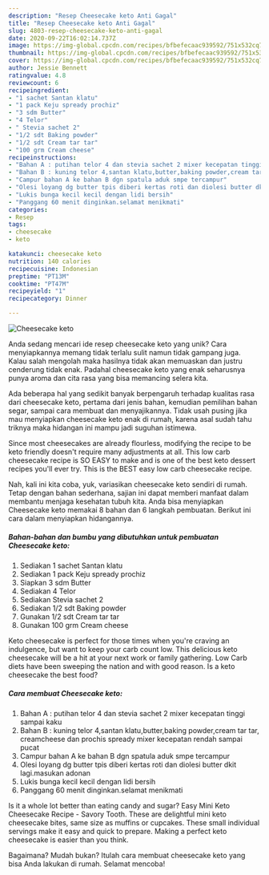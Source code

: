 ```yaml
---
description: "Resep Cheesecake keto Anti Gagal"
title: "Resep Cheesecake keto Anti Gagal"
slug: 4803-resep-cheesecake-keto-anti-gagal
date: 2020-09-22T16:02:14.737Z
image: https://img-global.cpcdn.com/recipes/bfbefecaac939592/751x532cq70/cheesecake-keto-foto-resep-utama.jpg
thumbnail: https://img-global.cpcdn.com/recipes/bfbefecaac939592/751x532cq70/cheesecake-keto-foto-resep-utama.jpg
cover: https://img-global.cpcdn.com/recipes/bfbefecaac939592/751x532cq70/cheesecake-keto-foto-resep-utama.jpg
author: Jessie Bennett
ratingvalue: 4.8
reviewcount: 6
recipeingredient:
- "1 sachet Santan klatu"
- "1 pack Keju spready prochiz"
- "3 sdm Butter"
- "4 Telor"
- " Stevia sachet 2"
- "1/2 sdt Baking powder"
- "1/2 sdt Cream tar tar"
- "100 grm Cream cheese"
recipeinstructions:
- "Bahan A : putihan telor 4 dan stevia sachet 2 mixer kecepatan tinggi sampai kaku"
- "Bahan B : kuning telor 4,santan klatu,butter,baking powder,cream tar tar, creamcheese dan prochis spready mixer kecepatan rendah sampai pucat"
- "Campur bahan A ke bahan B dgn spatula aduk smpe tercampur"
- "Olesi loyang dg butter tpis diberi kertas roti dan diolesi butter dkit lagi.masukan adonan"
- "Lukis bunga kecil kecil dengan lidi bersih"
- "Panggang 60 menit dinginkan.selamat menikmati"
categories:
- Resep
tags:
- cheesecake
- keto

katakunci: cheesecake keto 
nutrition: 140 calories
recipecuisine: Indonesian
preptime: "PT13M"
cooktime: "PT47M"
recipeyield: "1"
recipecategory: Dinner

---
```



![Cheesecake keto](https://img-global.cpcdn.com/recipes/bfbefecaac939592/751x532cq70/cheesecake-keto-foto-resep-utama.jpg)

Anda sedang mencari ide resep cheesecake keto yang unik? Cara menyiapkannya memang tidak terlalu sulit namun tidak gampang juga. Kalau salah mengolah maka hasilnya tidak akan memuaskan dan justru cenderung tidak enak. Padahal cheesecake keto yang enak seharusnya punya aroma dan cita rasa yang bisa memancing selera kita.

Ada beberapa hal yang sedikit banyak berpengaruh terhadap kualitas rasa dari cheesecake keto, pertama dari jenis bahan, kemudian pemilihan bahan segar, sampai cara membuat dan menyajikannya. Tidak usah pusing jika mau menyiapkan cheesecake keto enak di rumah, karena asal sudah tahu triknya maka hidangan ini mampu jadi suguhan istimewa.

Since most cheesecakes are already flourless, modifying the recipe to be keto friendly doesn&#39;t require many adjustments at all. This low carb cheesecake recipe is SO EASY to make and is one of the best keto dessert recipes you&#39;ll ever try. This is the BEST easy low carb cheesecake recipe.


Nah, kali ini kita coba, yuk, variasikan cheesecake keto sendiri di rumah. Tetap dengan bahan sederhana, sajian ini dapat memberi manfaat dalam membantu menjaga kesehatan tubuh kita. Anda bisa menyiapkan Cheesecake keto memakai 8 bahan dan 6 langkah pembuatan. Berikut ini cara dalam menyiapkan hidangannya.

<!--inarticleads1-->

##### Bahan-bahan dan bumbu yang dibutuhkan untuk pembuatan Cheesecake keto:

1. Sediakan 1 sachet Santan klatu
1. Sediakan 1 pack Keju spready prochiz
1. Siapkan 3 sdm Butter
1. Sediakan 4 Telor
1. Sediakan  Stevia sachet 2
1. Sediakan 1/2 sdt Baking powder
1. Gunakan 1/2 sdt Cream tar tar
1. Gunakan 100 grm Cream cheese


Keto cheesecake is perfect for those times when you&#39;re craving an indulgence, but want to keep your carb count low. This delicious keto cheesecake will be a hit at your next work or family gathering. Low Carb diets have been sweeping the nation and with good reason. Is a keto cheesecake the best food? 

<!--inarticleads2-->

##### Cara membuat Cheesecake keto:

1. Bahan A : putihan telor 4 dan stevia sachet 2 mixer kecepatan tinggi sampai kaku
1. Bahan B : kuning telor 4,santan klatu,butter,baking powder,cream tar tar, creamcheese dan prochis spready mixer kecepatan rendah sampai pucat
1. Campur bahan A ke bahan B dgn spatula aduk smpe tercampur
1. Olesi loyang dg butter tpis diberi kertas roti dan diolesi butter dkit lagi.masukan adonan
1. Lukis bunga kecil kecil dengan lidi bersih
1. Panggang 60 menit dinginkan.selamat menikmati


Is it a whole lot better than eating candy and sugar? Easy Mini Keto Cheesecake Recipe - Savory Tooth. These are delightful mini keto cheesecake bites, same size as muffins or cupcakes. These small individual servings make it easy and quick to prepare. Making a perfect keto cheesecake is easier than you think. 

Bagaimana? Mudah bukan? Itulah cara membuat cheesecake keto yang bisa Anda lakukan di rumah. Selamat mencoba!
